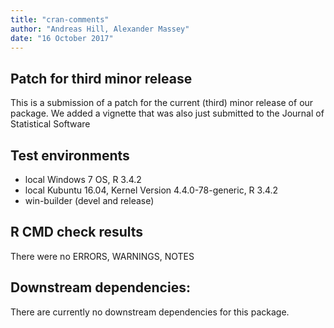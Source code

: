 ```yaml
---
title: "cran-comments"
author: "Andreas Hill, Alexander Massey"
date: "16 October 2017"
---
```



## Patch for third minor release
This is a submission of a patch for the current (third) minor release of our package.
We added a vignette that was also just submitted to the Journal of Statistical Software

## Test environments
* local Windows 7 OS, R 3.4.2
* local Kubuntu 16.04, Kernel Version 4.4.0-78-generic, R 3.4.2
* win-builder (devel and release)

## R CMD check results
There were no ERRORS, WARNINGS, NOTES

## Downstream dependencies:
There are currently no downstream dependencies for this package.




































